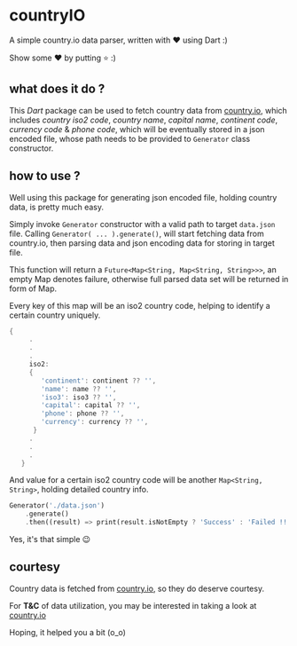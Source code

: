 # countryIO
A simple country.io data parser, written with :heart: using Dart :)

Show some :heart: by putting :star: :)

## what does it do ?
This *Dart* package can be used to fetch country data from [country.io](http://country.io/), which includes *country iso2 code*, *country name*, *capital name*, *continent code*, *currency code* & *phone code*, which will be eventually stored in a json encoded file, whose path needs to be provided to `Generator` class constructor.

##  how to use ?
Well using this package for generating json encoded file, holding country data, is pretty much easy.

Simply invoke `Generator` constructor with a valid path to target `data.json` file. Calling `Generator( ... ).generate()`, will start fetching data from country.io, then parsing data and json encoding data for storing in target file.

This function will return a `Future<Map<String, Map<String, String>>>`, an empty Map denotes failure, otherwise full parsed data set will be returned in form of Map.

Every key of this map will be an iso2 country code, helping to identify a certain country uniquely.
```dart
{
     .
     .
     .
     iso2:
     {
        'continent': continent ?? '',
        'name': name ?? '',
        'iso3': iso3 ?? '',
        'capital': capital ?? '',
        'phone': phone ?? '',
        'currency': currency ?? '',
      }
     .
     .
     .
   }
```
And value for a certain iso2 country code will be another `Map<String, String>`, holding detailed country info.

```dart
Generator('./data.json')
    .generate()
    .then((result) => print(result.isNotEmpty ? 'Success' : 'Failed !!!'));
```

Yes, it's that simple :wink:

## courtesy
Country data is fetched from [country.io](http://country.io/data/), so they do deserve courtesy.

For **T&C** of data utilization, you may be interested in taking a look at [country.io](http://country.io/)

Hoping, it helped you a bit (o_o)
